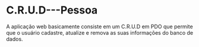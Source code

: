 # C.R.U.D---Pessoa


A aplicação web basicamente consiste em um C.R.U.D em PDO que permite que o usuário cadastre, atualize e remova as suas informações do banco de dados.



